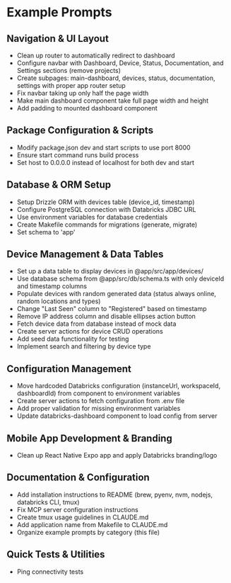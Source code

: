 # Example Prompts

## Navigation & UI Layout
- Clean up router to automatically redirect to dashboard
- Configure navbar with Dashboard, Device, Status, Documentation, and Settings sections (remove projects)
- Create subpages: main-dashboard, devices, status, documentation, settings with proper app router setup
- Fix navbar taking up only half the page width
- Make main dashboard component take full page width and height
- Add padding to mounted dashboard component

## Package Configuration & Scripts
- Modify package.json dev and start scripts to use port 8000
- Ensure start command runs build process
- Set host to 0.0.0.0 instead of localhost for both dev and start

## Database & ORM Setup
- Setup Drizzle ORM with devices table (device_id, timestamp)
- Configure PostgreSQL connection with Databricks JDBC URL
- Use environment variables for database credentials
- Create Makefile commands for migrations (generate, migrate)
- Set schema to 'app'

## Device Management & Data Tables
- Set up a data table to display devices in @app/src/app/devices/
- Use database schema from @app/src/db/schema.ts with only deviceId and timestamp columns
- Populate devices with random generated data (status always online, random locations and types)
- Change "Last Seen" column to "Registered" based on timestamp
- Remove IP address column and disable ellipses action button
- Fetch device data from database instead of mock data
- Create server actions for device CRUD operations
- Add seed data functionality for testing
- Implement search and filtering by device type

## Configuration Management
- Move hardcoded Databricks configuration (instanceUrl, workspaceId, dashboardId) from component to environment variables
- Create server actions to fetch configuration from .env file
- Add proper validation for missing environment variables
- Update databricks-dashboard component to load config from server

## Mobile App Development & Branding
- Clean up React Native Expo app and apply Databricks branding/logo

## Documentation & Configuration
- Add installation instructions to README (brew, pyenv, nvm, nodejs, databricks CLI, tmux)
- Fix MCP server configuration instructions
- Create tmux usage guidelines in CLAUDE.md
- Add application name from Makefile to CLAUDE.md
- Organize example prompts by category (this file)

## Quick Tests & Utilities
- Ping connectivity tests